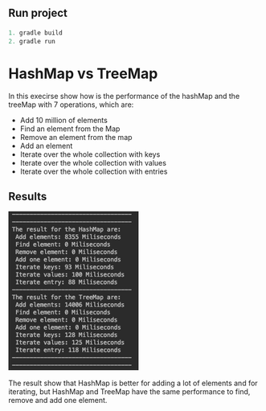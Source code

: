 ## Run project
```gradle
1. gradle build
2. gradle run
```

# HashMap vs TreeMap
In this execirse show how is the performance of the hashMap and the treeMap with 7 operations, which are:

- Add 10 million of elements
- Find an element from the Map
- Remove an element from the map
- Add an element
- Iterate over the whole collection with keys
- Iterate over the whole collection with values
- Iterate over the whole collection with entries

## Results
![result](result.png)

The result show that HashMap is better for adding a lot of elements and for iterating, but HashMap and TreeMap have the same performance to find, remove and add one element.
